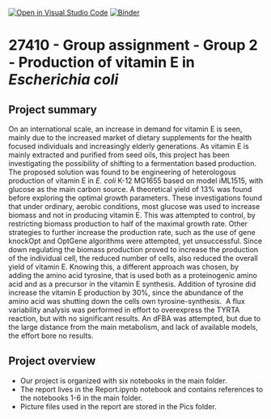 [![Open in Visual Studio Code](https://classroom.github.com/assets/open-in-vscode-c66648af7eb3fe8bc4f294546bfd86ef473780cde1dea487d3c4ff354943c9ae.svg)](https://classroom.github.com/online_ide?assignment_repo_id=9155981&assignment_repo_type=AssignmentRepo)
[![Binder](https://mybinder.org/badge_logo.svg)](https://mybinder.org/v2/gh/27410/27410-group-assigment-group_2/main)

# 27410 - Group assignment - Group 2 - Production of vitamin E in *Escherichia coli*

## Project summary
On an international scale, an increase in demand for vitamin E is seen, mainly due to the increased market of dietary supplements for the health focused individuals and increasingly elderly generations. As vitamin E is mainly extracted and purified from seed oils, this project has been investigating the possibility of shifting to a fermentation based production. The proposed solution was found to be engineering of heterologous production of vitamin E in *E. coli* K-12 MG1655 based on model iML1515, with glucose as the main carbon source. A theoretical yield of 13% was found before exploring the optimal growth parameters. These investigations found that under ordinary, aerobic conditions, most glucose was used to increase biomass and not in producing vitamin E. This was attempted to control, by restricting biomass production to half of the maximal growth rate. Other strategies to further increase the production rate, such as the use of gene knockOpt and OptGene algorithms were attempted, yet unsuccessful. Since down regulating the biomass production proved to increase the production of the individual cell, the reduced number of cells, also reduced the overall yield of vitamin E. Knowing this, a different approach was chosen, by adding the amino acid tyrosine, that is used both as a proteinogenic amino acid and as a precursor in the vitamin E synthesis. Addition of tyrosine did increase the vitamin E production by 30%, since the abundance of the amino acid was shutting down the cells own tyrosine-synthesis.  A flux variability analysis was performed in effort to overexpress the TYRTA reaction, but with no significant results. An dFBA was attempted, but due to the large distance from the main metabolism, and lack of available models, the effort bore no results.

## Project overview
- Our project is organized with six notebooks  in the main folder.
- The report lives in the Report.ipynb notebook and contains references to the notebooks 1-6 in the main folder.
- Picture files used in the report are stored in the Pics folder.

